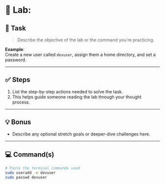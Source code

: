 # 🧪 Lab: <Lab Title Here>

## 📝 Task

> Describe the objective of the lab or the command you're practicing.

**Example**:  
Create a new user called `devuser`, assign them a home directory, and set a password.

---

## ✅ Steps

1. List the step-by-step actions needed to solve the task.  
2. This helps guide someone reading the lab through your thought process.

---

## 💡 Bonus

- Describe any optional stretch goals or deeper-dive challenges here.

---

## 💻 Command(s)

```bash
# Paste the terminal commands used
sudo useradd -m devuser
sudo passwd devuser
